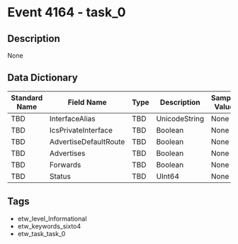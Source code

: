 # Event 4164 - task_0

## Description
None

## Data Dictionary
|Standard Name|Field Name|Type|Description|Sample Value|
|---|---|---|---|---|
|TBD|InterfaceAlias|TBD|UnicodeString|None|None|
|TBD|IcsPrivateInterface|TBD|Boolean|None|None|
|TBD|AdvertiseDefaultRoute|TBD|Boolean|None|None|
|TBD|Advertises|TBD|Boolean|None|None|
|TBD|Forwards|TBD|Boolean|None|None|
|TBD|Status|TBD|UInt64|None|None|

## Tags
* etw_level_Informational
* etw_keywords_sixto4
* etw_task_task_0